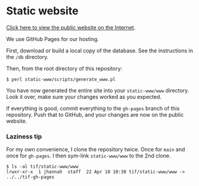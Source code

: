 # Static website

[Click here to view the public website on the Internet](http://opennebraska.github.io/tif/).

We use GitHub Pages for our hosting. 

First, download or build a local copy of the database. See the instructions in the `/db` directory.

Then, from the root directory of this repository:

    $ perl static-www/scripts/generate_www.pl

You have now generated the entire site into your `static-www/www` directory. Look it over, 
make sure your changes worked as you expected.

If everything is good, commit everything to the `gh-pages` branch of this repository. Push that
to GitHub, and your changes are now on the public website.

### Laziness tip

For my own convenience, I clone the repository twice. Once for `main` and once for `gh-pages`. 
I then sym-link `static-www/www` to the 2nd clone. 

    $ ls -al tif/static-www/www
    lrwxr-xr-x  1 jhannah  staff  22 Apr 18 10:30 tif/static-www/www -> ../../tif-gh-pages
    
